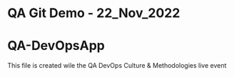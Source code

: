 # QA Git Demo - 22_Nov_2022
# QA-DevOpsApp
This file is created wile the QA DevOps Culture & Methodologies live event
